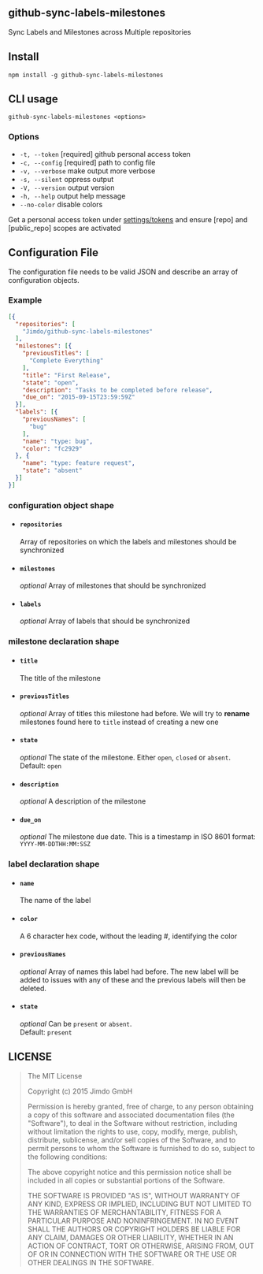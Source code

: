 github-sync-labels-milestones
-----------------------------

Sync Labels and Milestones across Multiple repositories

Install
-------

`npm install -g github-sync-labels-milestones`


CLI usage
---------

`github-sync-labels-milestones <options>`

### Options

  - `-t, --token`
    [required] github personal access token
  - `-c, --config`
    [required] path to config file
  - `-v, --verbose`
    make output more verbose
  - `-s, --silent`
    oppress output
  - `-V, --version`
    output version
  - `-h, --help`
    output help message
  - `--no-color`
    disable colors


Get a personal access token under [settings/tokens](https://github.com/settings/tokens)
and ensure [repo] and [public_repo] scopes are activated


Configuration File
------------------

The configuration file needs to be valid JSON and describe
an array of configuration objects.

### Example

```json
[{
  "repositories": [
    "Jimdo/github-sync-labels-milestones"
  ],
  "milestones": [{
    "previousTitles": [
      "Complete Everything"
    ],
    "title": "First Release",
    "state": "open",
    "description": "Tasks to be completed before release",
    "due_on": "2015-09-15T23:59:59Z"
  }],
  "labels": [{
    "previousNames": [
      "bug"
    ],
    "name": "type: bug",
    "color": "fc2929"
  }, {
    "name": "type: feature request",
    "state": "absent"
  }]
}]
```

### configuration object shape
  
  - #### `repositories`

    Array of repositories on which the labels and milestones
    should be synchronized

  - #### `milestones`

    _optional_ Array of milestones that should be synchronized

  - #### `labels` 

    _optional_ Array of labels that should be synchronized

### milestone declaration shape

  - #### `title`

    The title of the milestone

  - #### `previousTitles`

    _optional_ Array of titles this milestone had before.
    We will try to __rename__ milestones found here to `title` 
    instead of creating a new one

  - #### `state`

    _optional_ The state of the milestone. Either `open`, `closed` or `absent`.   
    Default: `open`  

  - #### `description`

    _optional_ A description of the milestone

  - #### `due_on`

    _optional_ The milestone due date. This is a timestamp in ISO 8601 format:  
    `YYYY-MM-DDTHH:MM:SSZ`
 

### label declaration shape

  - #### `name`

    The name of the label

  - #### `color`

    A 6 character hex code, without the leading #, identifying the color

  - #### `previousNames`

    _optional_ Array of names this label had before.
    The new label will be added to issues with any of these
    and the previous labels will then be deleted.

  - #### `state`

    _optional_ Can be `present` or `absent`.   
    Default: `present`  


LICENSE
-------

> The MIT License
> 
> Copyright (c) 2015 Jimdo GmbH
> 
> Permission is hereby granted, free of charge, to any person obtaining a copy
> of this software and associated documentation files (the "Software"), to deal
> in the Software without restriction, including without limitation the rights
> to use, copy, modify, merge, publish, distribute, sublicense, and/or sell
> copies of the Software, and to permit persons to whom the Software is
> furnished to do so, subject to the following conditions:
> 
> The above copyright notice and this permission notice shall be included in
> all copies or substantial portions of the Software.
> 
> THE SOFTWARE IS PROVIDED "AS IS", WITHOUT WARRANTY OF ANY KIND, EXPRESS OR
> IMPLIED, INCLUDING BUT NOT LIMITED TO THE WARRANTIES OF MERCHANTABILITY,
> FITNESS FOR A PARTICULAR PURPOSE AND NONINFRINGEMENT. IN NO EVENT SHALL THE
> AUTHORS OR COPYRIGHT HOLDERS BE LIABLE FOR ANY CLAIM, DAMAGES OR OTHER
> LIABILITY, WHETHER IN AN ACTION OF CONTRACT, TORT OR OTHERWISE, ARISING FROM,
> OUT OF OR IN CONNECTION WITH THE SOFTWARE OR THE USE OR OTHER DEALINGS IN
> THE SOFTWARE.
